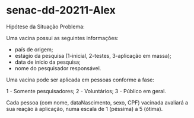 # senac-dd-20211-Alex

Hipótese da Situação Problema:

Uma vacina possui as seguintes informações: 
  * país de origem;
  * estágio da pesquisa (1-inicial, 2-testes, 3-aplicação em massa);
  * data de início da pesquisa;
  * nome do pesquisador responsável.
   
Uma vacina pode ser aplicada em pessoas conforme a fase:

  1 - Somente pesquisadores;
  2 - Voluntários;
  3 - Público em geral.

Cada pessoa (com nome, dataNascimento, sexo, CPF) vacinada avaliará a sua reação à aplicação, numa escala de 1 (péssima) a 5 (ótima).
